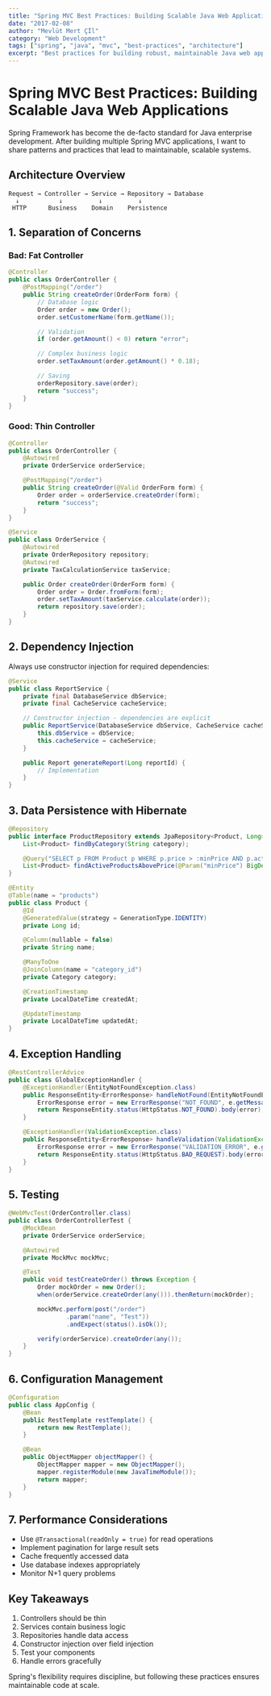 ```yaml
---
title: "Spring MVC Best Practices: Building Scalable Java Web Applications"
date: "2017-02-08"
author: "Mevlüt Mert Çİl"
category: "Web Development"
tags: ["spring", "java", "mvc", "best-practices", "architecture"]
excerpt: "Best practices for building robust, maintainable Java web applications using Spring MVC framework."
---
```


# Spring MVC Best Practices: Building Scalable Java Web Applications

Spring Framework has become the de-facto standard for Java enterprise development. After building multiple Spring MVC applications, I want to share patterns and practices that lead to maintainable, scalable systems.

## Architecture Overview

```
Request → Controller → Service → Repository → Database
  ↓           ↓          ↓          ↓
 HTTP      Business    Domain    Persistence
```

## 1. Separation of Concerns

### Bad: Fat Controller

```java
@Controller
public class OrderController {
    @PostMapping("/order")
    public String createOrder(OrderForm form) {
        // Database logic
        Order order = new Order();
        order.setCustomerName(form.getName());

        // Validation
        if (order.getAmount() < 0) return "error";

        // Complex business logic
        order.setTaxAmount(order.getAmount() * 0.18);

        // Saving
        orderRepository.save(order);
        return "success";
    }
}
```

### Good: Thin Controller

```java
@Controller
public class OrderController {
    @Autowired
    private OrderService orderService;

    @PostMapping("/order")
    public String createOrder(@Valid OrderForm form) {
        Order order = orderService.createOrder(form);
        return "success";
    }
}

@Service
public class OrderService {
    @Autowired
    private OrderRepository repository;
    @Autowired
    private TaxCalculationService taxService;

    public Order createOrder(OrderForm form) {
        Order order = Order.fromForm(form);
        order.setTaxAmount(taxService.calculate(order));
        return repository.save(order);
    }
}
```

## 2. Dependency Injection

Always use constructor injection for required dependencies:

```java
@Service
public class ReportService {
    private final DatabaseService dbService;
    private final CacheService cacheService;

    // Constructor injection - dependencies are explicit
    public ReportService(DatabaseService dbService, CacheService cacheService) {
        this.dbService = dbService;
        this.cacheService = cacheService;
    }

    public Report generateReport(Long reportId) {
        // Implementation
    }
}
```

## 3. Data Persistence with Hibernate

```java
@Repository
public interface ProductRepository extends JpaRepository<Product, Long> {
    List<Product> findByCategory(String category);

    @Query("SELECT p FROM Product p WHERE p.price > :minPrice AND p.active = true")
    List<Product> findActiveProductsAbovePrice(@Param("minPrice") BigDecimal minPrice);
}

@Entity
@Table(name = "products")
public class Product {
    @Id
    @GeneratedValue(strategy = GenerationType.IDENTITY)
    private Long id;

    @Column(nullable = false)
    private String name;

    @ManyToOne
    @JoinColumn(name = "category_id")
    private Category category;

    @CreationTimestamp
    private LocalDateTime createdAt;

    @UpdateTimestamp
    private LocalDateTime updatedAt;
}
```

## 4. Exception Handling

```java
@RestControllerAdvice
public class GlobalExceptionHandler {
    @ExceptionHandler(EntityNotFoundException.class)
    public ResponseEntity<ErrorResponse> handleNotFound(EntityNotFoundException e) {
        ErrorResponse error = new ErrorResponse("NOT_FOUND", e.getMessage());
        return ResponseEntity.status(HttpStatus.NOT_FOUND).body(error);
    }

    @ExceptionHandler(ValidationException.class)
    public ResponseEntity<ErrorResponse> handleValidation(ValidationException e) {
        ErrorResponse error = new ErrorResponse("VALIDATION_ERROR", e.getMessage());
        return ResponseEntity.status(HttpStatus.BAD_REQUEST).body(error);
    }
}
```

## 5. Testing

```java
@WebMvcTest(OrderController.class)
public class OrderControllerTest {
    @MockBean
    private OrderService orderService;

    @Autowired
    private MockMvc mockMvc;

    @Test
    public void testCreateOrder() throws Exception {
        Order mockOrder = new Order();
        when(orderService.createOrder(any())).thenReturn(mockOrder);

        mockMvc.perform(post("/order")
                .param("name", "Test"))
                .andExpect(status().isOk());

        verify(orderService).createOrder(any());
    }
}
```

## 6. Configuration Management

```java
@Configuration
public class AppConfig {
    @Bean
    public RestTemplate restTemplate() {
        return new RestTemplate();
    }

    @Bean
    public ObjectMapper objectMapper() {
        ObjectMapper mapper = new ObjectMapper();
        mapper.registerModule(new JavaTimeModule());
        return mapper;
    }
}
```

## 7. Performance Considerations

- Use `@Transactional(readOnly = true)` for read operations
- Implement pagination for large result sets
- Cache frequently accessed data
- Use database indexes appropriately
- Monitor N+1 query problems

## Key Takeaways

1. Controllers should be thin
2. Services contain business logic
3. Repositories handle data access
4. Constructor injection over field injection
5. Test your components
6. Handle errors gracefully

Spring's flexibility requires discipline, but following these practices ensures maintainable code at scale.
